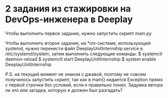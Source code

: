 # 2 задания из стажировки на DevOps-инженера в Deeplay

  Чтобы выполнить первое задание, нужно запустить скрипт main.py

  Чтобы выполнить второе задание, на *nix-системе, использующей systemd, нужно перенести файл DeeplayUnitInternship.service в /etc/systemd/system, 
затем выполнить следующие команды:
  $ systemctl daemon-reload
  $ systemctl start DeeplayUnitInternship
  $ system enable DeeplayUnitInternship

P.S. на текущий момент не знаком с джавой, поэтому не совсем получилось запустить скрипт, так как в main() кидается Exception прямо с первой строчки без условий, если я правильно понял. Задумка автора ли это или загадка, которую я должен был разгадать? 

